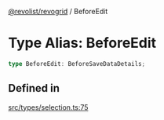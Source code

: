 [@revolist/revogrid](README.md) / BeforeEdit

# Type Alias: BeforeEdit

```ts
type BeforeEdit: BeforeSaveDataDetails;
```

## Defined in

[src/types/selection.ts:75](https://github.com/revolist/revogrid/blob/786bfc578aeb724125d022c69d878eb830c54a23/src/types/selection.ts#L75)
